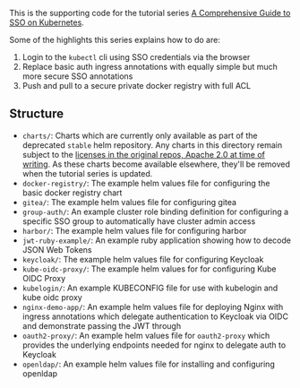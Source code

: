 This is the supporting code for the tutorial series [A Comprehensive Guide to SSO on Kubernetes](http://localhost:4000/kubernetes-sso-a-comprehensive-guide).

Some of the highlights this series explains how to do are:

1. Login to the `kubectl` cli using SSO credentials via the browser
1. Replace basic auth ingress annotations with equally simple but much more secure SSO annotations
1. Push and pull to a secure private docker registry with full ACL

## Structure

- `charts/`: Charts which are currently only available as part of the deprecated `stable` helm repository. Any charts in this directory remain subject to the [licenses in the original repos, Apache 2.0 at time of writing](https://github.com/helm/charts/blob/master/LICENSE). As these charts become available elsewhere, they'll be removed when the tutorial series is updated.
- `docker-registry/`: The example helm values file for configuring the basic docker registry chart
- `gitea/`: The example helm values file for configuring gitea
- `group-auth/`: An example cluster role binding definition for configuring a specific SSO group to automatically have cluster admin access
- `harbor/`: The example helm values file for configuring harbor 
- `jwt-ruby-example/`: An example ruby application showing how to decode JSON Web Tokens
- `keycloak/`: The example helm values file for configuring Keycloak
- `kube-oidc-proxy/`: The example helm values for for configuring Kube OIDC Proxy
- `kubelogin/`: An example KUBECONFIG file for use with kubelogin and kube oidc proxy
- `nginx-demo-app/`: An example helm values file for deploying Nginx with ingress annotations which delegate authentication to Keycloak via OIDC and demonstrate passing the JWT through
- `oauth2-proxy/`: An example helm values file for `oauth2-proxy` which provides the underlying endpoints needed for nginx to delegate auth to Keycloak
- `openldap/`: An example helm values file for installing and configuring openldap
